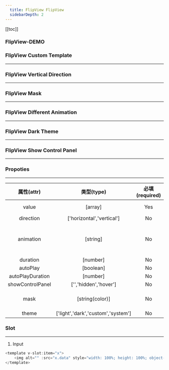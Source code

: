 ```yaml
---
  title: FlipView FlipView
  sidebarDepth: 2
---
```

  
[[toc]]

### FlipView-DEMO

<script>
export default {
    data () {
        return {
            value: [1,2,3,4,5],
            images: ['https://github.com/aleversn/VFluent/blob/master/examples/assert/sample/1.jpg?raw=true', 'https://github.com/aleversn/VFluent/blob/master/examples/assert/sample/2.jpg?raw=true', 'https://github.com/aleversn/VFluent/blob/master/examples/assert/sample/3.jpg?raw=true']
        }
    }
}
</script>

<fv-FlipView v-model="value">
</fv-FlipView>

### FlipView Custom Template
---
<fv-FlipView v-model="images"><template v-slot:item="x"><img alt="" :src="x.data" style="width: 100%; height: 100%; object-fit: cover;"/></template></fv-FlipView>

### FlipView Vertical Direction
---
<fv-FlipView v-model="images" direction="vertical"><template v-slot:item="x"><img alt="" :src="x.data" style="width: 100%; height: 100%; object-fit: cover;"/></template></fv-FlipView>

### FlipView Mask
---
<fv-FlipView v-model="images" mask="rgba(36,36,36,0.6)"><template v-slot:item="x"><img alt="" :src="x.data" style="width: 100%; height: 100%; object-fit: cover;"/></template></fv-FlipView>

### FlipView Different Animation
---
<fv-FlipView v-model="images" animation="fold"><template v-slot:item="x"><img alt="" :src="x.data" style="width: 100%; height: 100%; object-fit: cover;"/></template></fv-FlipView>

### FlipView Dark Theme
---
<fv-FlipView v-model="images" theme="dark"><template v-slot:item="x"><div style="position: relative; width: 100%; height: 100%; background: rgba(36,36,36,1); display: flex; justify-content: center; align-items: center;"><p style="font-size: 36px; color: whitesmoke;">Dark Theme</p></div></template></fv-FlipView>

### FlipView Show Control Panel
---
<fv-FlipView v-model="images" theme="dark" showControlPanel="hover"><template v-slot:item="x"><div style="position: relative; width: 100%; height: 100%; background: rgba(36,36,36,1); display: flex; justify-content: center; align-items: center;"><p style="font-size: 36px; color: whitesmoke;">Dark Theme</p></div></template></fv-FlipView>

### Propoties
---
|    属性(attr)    |             类型(type)             | 必填(required) | 默认值(default) |                 说明(statement)                 |
|:----------------:|:----------------------------------:|:--------------:|:---------------:|:-----------------------------------------------:|
|      value       |              [array]               |      Yes       |       []        |             Flipview template data              |
|    direction     |     ['horizontal','vertical']      |       No       |   horizontal    |                                                 |
|    animation     |              [string]              |       No       |      move       | move, moveFade, moveDifferent, glue, push, fold |
|     duration     |              [number]              |       No       |       800       |                                                 |
|     autoPlay     |             [boolean]              |       No       |      true       |                                                 |
| autoPlayDuration |              [number]              |       No       |      5000       |                                                 |
| showControlPanel |       ['','hidden','hover']        |       No       |       N/A       |                                                 |
|       mask       |          [string(color)]           |       No       |       N/A       |         The mask color of control panel         |
|      theme       | ['light','dark','custom','system'] |       No       |     system      |                                                 |

### Slot
---
1. Input

```javascript
<template v-slot:item="x">
    <img alt="" :src="x.data" style="width: 100%; height: 100%; object-fit: cover;"/>
</template>
```